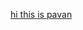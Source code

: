 [hi this is pavan](https://lab.github.com/githubtraining/first-day-on-github?overlay=register-box-overlay)
